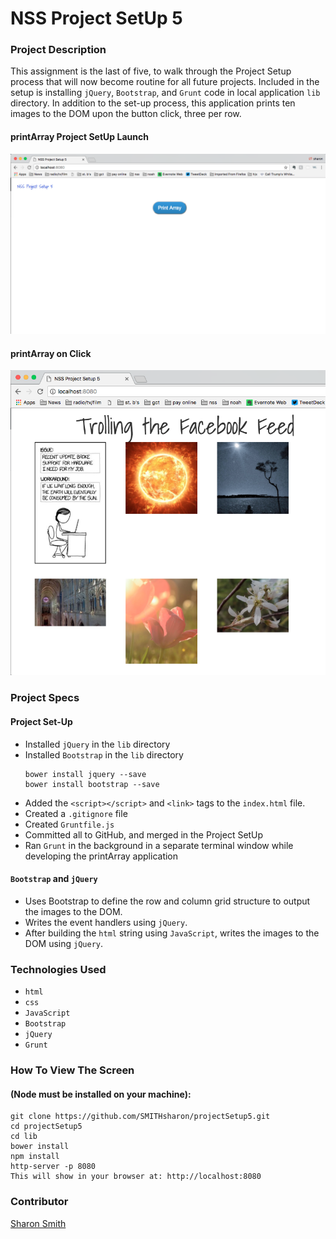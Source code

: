 # NSS Project SetUp 5

### Project Description 
This assignment is the last of five, to walk through the Project Setup process that will now become routine for all future projects. Included in the setup is installing `jQuery`, `Bootstrap`, and `Grunt` code in local application `lib` directory. In addition to the set-up process, this application prints ten images to the DOM upon the button click, three per row. 


#### printArray Project SetUp Launch
![printArray Project SetUp Launch](https://raw.githubusercontent.com/SMITHsharon/projectSetup5/screens/screens/printArray%20on%20Launch.png)


#### printArray on Click
![printArray on Click](https://raw.githubusercontent.com/SMITHsharon/projectSetup5/screens/screens/printArray%20on%20Click.png)


### Project Specs
#### Project Set-Up
- Installed `jQuery` in the `lib` directory
- Installed `Bootstrap` in the `lib` directory
	```
	bower install jquery --save
	bower install bootstrap --save
	```
- Added the `<script></script>` and `<link>` tags to the `index.html` file.
- Created a `.gitignore` file
- Created `Gruntfile.js`
- Committed all to GitHub, and merged in the Project SetUp
- Ran `Grunt` in the background in a separate terminal window while developing the printArray application

#### `Bootstrap` and `jQuery`
- Uses Bootstrap to define the row and column grid structure to output the images to the DOM. 
- Writes the event handlers using `jQuery`. 
- After building the `html` string using `JavaScript`, writes the images to the DOM using `jQuery`. 


### Technologies Used
- `html`
- `css`
- `JavaScript`
- `Bootstrap`
- `jQuery` 
- `Grunt`


### How To View The Screen 
#### (Node must be installed on your machine):
```
git clone https://github.com/SMITHsharon/projectSetup5.git
cd projectSetup5
cd lib
bower install
npm install
http-server -p 8080
This will show in your browser at: http://localhost:8080
```


### Contributor
[Sharon Smith](https://github.com/SMITHsharon)
